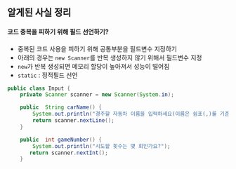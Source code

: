 알게된 사실 정리
---
#### 코드 중복을 피하기 위해 필드 선언하기?
- 중복된 코드 사용을 피하기 위해 공통부분을 필드변수 지정하기
- 아래의 경우는 `new Scanner`를 반복 생성하지 않기 위해서 필드변수 지정
- `new`가 반복 생성되면 메모리 할당이 높아져서 성능이 떨어짐
- `static` : 정적필드 선언
```java
public class Input {
    private Scanner scanner = new Scanner(System.in);

    public  String carName() {
        System.out.println("경주할 자동차 이름을 입력하세요(이름은 쉼표(,)를 기준으로 구분).");
        return scanner.nextLine();
    }

    public  int gameNumber() {
        System.out.println("시도할 횟수는 몇 회인가요?");
       return scanner.nextInt();
    }
```